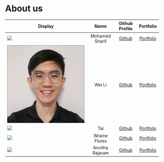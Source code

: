 # About us

Display |      Name       |              Github Profile               | Portfolio
--------|:---------------:|:-----------------------------------------:|:---------:
![](https://via.placeholder.com/100.png?text=Photo) | Mohamed Sharif  |    [Github](https://github.com/shxr3f)    | [Portfolio](docs/team/shxr3f.md)
![tanweili](photos/tanweili.jpg) |     Wei Li      |   [Github](https://github.com/tanweili)   | [Portfolio](docs/team/tanweili.md)
![](https://via.placeholder.com/100.png?text=Photo) |       Tai       |  [Github](https://github.com/kktai1512)   | [Portfolio](docs/team/kktai1512.md)
![](https://via.placeholder.com/100.png?text=Photo) |  Wraine Flores  | [Github](https://github.com/wraineflores) | [Portfolio](docs/team/wraineflores.md)
![](https://via.placeholder.com/100.png?text=Photo) | Anvitha Rajaram |  [Github](https://github.com/Anvitha-r)   | [Portfolio](docs/team/Anvitha-r.md)
